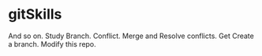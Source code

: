 # gitSkills
And so on.
Study Branch.
Conflict.
Merge and Resolve conflicts.
Get
Create a branch.
Modify this repo.

